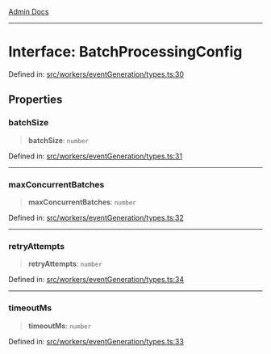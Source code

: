 [Admin Docs](/)

***

# Interface: BatchProcessingConfig

Defined in: [src/workers/eventGeneration/types.ts:30](https://github.com/Sourya07/talawa-api/blob/583d62db9438de398bb9012a4a2617e2cb268b08/src/workers/eventGeneration/types.ts#L30)

## Properties

### batchSize

> **batchSize**: `number`

Defined in: [src/workers/eventGeneration/types.ts:31](https://github.com/Sourya07/talawa-api/blob/583d62db9438de398bb9012a4a2617e2cb268b08/src/workers/eventGeneration/types.ts#L31)

***

### maxConcurrentBatches

> **maxConcurrentBatches**: `number`

Defined in: [src/workers/eventGeneration/types.ts:32](https://github.com/Sourya07/talawa-api/blob/583d62db9438de398bb9012a4a2617e2cb268b08/src/workers/eventGeneration/types.ts#L32)

***

### retryAttempts

> **retryAttempts**: `number`

Defined in: [src/workers/eventGeneration/types.ts:34](https://github.com/Sourya07/talawa-api/blob/583d62db9438de398bb9012a4a2617e2cb268b08/src/workers/eventGeneration/types.ts#L34)

***

### timeoutMs

> **timeoutMs**: `number`

Defined in: [src/workers/eventGeneration/types.ts:33](https://github.com/Sourya07/talawa-api/blob/583d62db9438de398bb9012a4a2617e2cb268b08/src/workers/eventGeneration/types.ts#L33)
